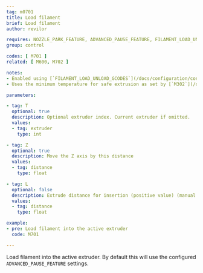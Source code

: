 ```yaml
---
tag: m0701
title: Load filament
brief: Load filament
author: revilor

requires: NOZZLE_PARK_FEATURE, ADVANCED_PAUSE_FEATURE, FILAMENT_LOAD_UNLOAD_GCODES
group: control

codes: [ M701 ]
related: [ M600, M702 ]

notes:
- Enabled using [`FILAMENT_LOAD_UNLOAD_GCODES`](/docs/configuration/configuration.html#advanced-pause).
- Uses the minimum temperature for safe extrusion as set by [`M302`](/docs/gcode/M302.html).

parameters:

- tag: T
  optional: true
  description: Optional extruder index. Current extruder if omitted.
  values:
  - tag: extruder
    type: int

- tag: Z
  optional: true
  description: Move the Z axis by this distance
  values:
  - tag: distance
    type: float

- tag: L
  optional: false
  description: Extrude distance for insertion (positive value) (manual reload)
  values:
  - tag: distance
    type: float

example:
- pre: Load filament into the active extruder
  code: M701

---
```


Load filament into the active extruder. By default this will use the configured `ADVANCED_PAUSE_FEATURE` settings.
